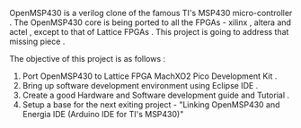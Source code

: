OpenMSP430 is a verilog clone of the famous TI's MSP430 micro-controller . The OpenMSP430 core is being ported to all the FPGAs - xilinx , altera and actel , except to that of Lattice FPGAs . This project is going to address that missing piece .

The objective of this project is as follows :

1. Port OpenMSP430 to Lattice FPGA MachXO2 Pico Development Kit .
2. Bring up software development environment using Eclipse IDE .
3. Create a good Hardware and Software development guide and Tutorial .
4. Setup a base for the next exiting project - "Linking OpenMSP430 and Energia IDE (Arduino IDE for TI's MSP430)"
